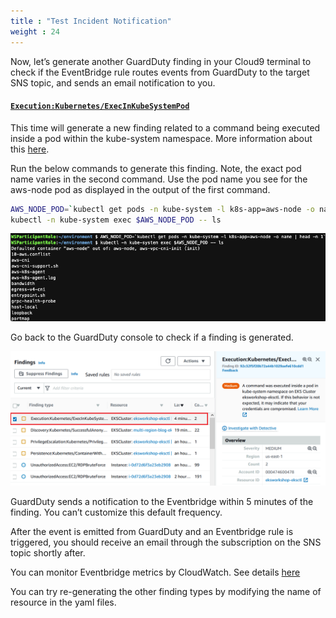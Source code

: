 ```yaml
---
title : "Test Incident Notification"
weight : 24
---
```


Now, let’s generate another GuardDuty finding in your Cloud9 terminal to check if the EventBridge rule routes events from GuardDuty to the target SNS topic, and sends an email notification to you.

#### [`Execution:Kubernetes/ExecInKubeSystemPod`](https://docs.aws.amazon.com/guardduty/latest/ug/guardduty_finding-types-kubernetes.html#execution-kubernetes-execinkubesystempod)


This time will generate a new finding related to a command being executed inside a pod within the kube-system namespace. More information about this [here](https://docs.aws.amazon.com/guardduty/latest/ug/guardduty_finding-types-kubernetes.html#execution-kubernetes-execinkubesystempod).

Run the below commands to generate this finding. Note, the exact pod name varies in the second command. Use the pod name you see for the aws-node pod as displayed in the output of the first command.


```bash
AWS_NODE_POD=`kubectl get pods -n kube-system -l k8s-app=aws-node -o name | head -n 1`
kubectl -n kube-system exec $AWS_NODE_POD -- ls
```

![kubectl_exec](/static/images/detective-controls/kubectl_exec.png)

Go back to the GuardDuty console to check if a finding is generated.

![GDexecinkubepods](/static/images/detective-controls/GDexecinkubepods.png)


GuardDuty sends a notification to the Eventbridge within 5 minutes of the finding. You can’t customize this default frequency.

After the event is emitted from GuardDuty and an Eventbridge rule is triggered, you should receive an email through the subscription on the SNS topic shortly after.

You can monitor Eventbridge metrics by CloudWatch. See details [here](https://docs.aws.amazon.com/eventbridge/latest/userguide/eb-monitoring.html)

You can try re-generating the other finding types by modifying the name of resource in the yaml files.


